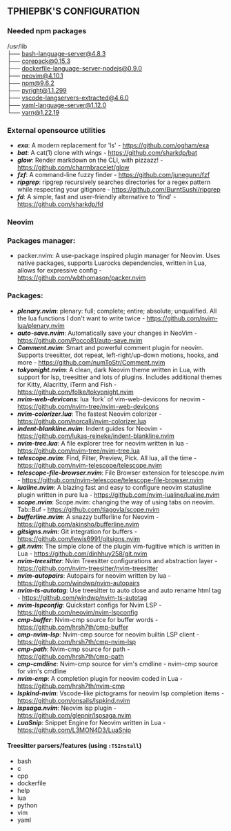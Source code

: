 ## TPHIEPBK'S CONFIGURATION

### Needed npm packages

/usr/lib</br>
├── bash-language-server@4.8.3</br>
├── corepack@0.15.3</br>
├── dockerfile-language-server-nodejs@0.9.0</br>
├── neovim@4.10.1</br>
├── npm@9.6.2</br>
├── pyright@1.1.299</br>
├── vscode-langservers-extracted@4.6.0</br>
├── yaml-language-server@1.12.0</br>
└── yarn@1.22.19</br>

### External opensource utilities

+ ***exa***: A modern replacement for 'ls' - https://github.com/ogham/exa
+ ***bat***: A cat(1) clone with wings - https://github.com/sharkdp/bat
+ ***glow***: Render markdown on the CLI, with pizzazz! - https://github.com/charmbracelet/glow
+ ***fzf***: A command-line fuzzy finder - https://github.com/junegunn/fzf
+ ***ripgrep***: ripgrep recursively searches directories for a regex pattern while respecting your gitignore - https://github.com/BurntSushi/ripgrep
+ ***fd***: A simple, fast and user-friendly alternative to 'find' - https://github.com/sharkdp/fd

### Neovim

### Packages manager:
+ packer.nvim: A use-package inspired plugin manager for Neovim. Uses native packages, supports Luarocks dependencies, written in Lua, allows for expressive config - https://github.com/wbthomason/packer.nvim

### Packages:
+ ***plenary.nvim***: plenary: full; complete; entire; absolute; unqualified. All the lua functions I don't want to write twice - https://github.com/nvim-lua/plenary.nvim
+ ***auto-save.nvim***: Automatically save your changes in NeoVim - https://github.com/Pocco81/auto-save.nvim
+ ***Comment.nvim***: Smart and powerful comment plugin for neovim. Supports treesitter, dot repeat, left-right/up-down motions, hooks, and more - https://github.com/numToStr/Comment.nvim
+ ***tokyonight.nvim***: A clean, dark Neovim theme written in Lua, with support for lsp, treesitter and lots of plugins. Includes additional themes for Kitty, Alacritty, iTerm and Fish - https://github.com/folke/tokyonight.nvim
+ ***nvim-web-devicons***: lua \`fork\` of vim-web-devicons for neovim - https://github.com/nvim-tree/nvim-web-devicons
+ ***nvim-colorizer.lua***: The fastest Neovim colorizer - https://github.com/norcalli/nvim-colorizer.lua
+ ***indent-blankline.nvim***: Indent guides for Neovim - https://github.com/lukas-reineke/indent-blankline.nvim
+ ***nvim-tree.lua***: A file explorer tree for neovim written in lua - https://github.com/nvim-tree/nvim-tree.lua
+ ***telescope.nvim***: Find, Filter, Preview, Pick. All lua, all the time - https://github.com/nvim-telescope/telescope.nvim
+ ***telescope-file-browser.nvim***: File Browser extension for telescope.nvim - https://github.com/nvim-telescope/telescope-file-browser.nvim
+ ***lualine.nvim***: A blazing fast and easy to configure neovim statusline plugin written in pure lua - https://github.com/nvim-lualine/lualine.nvim
+ ***scope.nvim***: Scope.nvim: changing the way of using tabs on neovim. Tab::Buf - https://github.com/tiagovla/scope.nvim
+ ***bufferline.nvim***: A snazzy bufferline for Neovim - https://github.com/akinsho/bufferline.nvim
+ ***gitsigns.nvim***: Git integration for buffers - https://github.com/lewis6991/gitsigns.nvim
+ ***git.nvim***: The simple clone of the plugin vim-fugitive which is written in Lua - https://github.com/dinhhuy258/git.nvim
+ ***nvim-treesitter***: Nvim Treesitter configurations and abstraction layer - https://github.com/nvim-treesitter/nvim-treesitter
+ ***nvim-autopairs***: Autopairs for neovim written by lua - https://github.com/windwp/nvim-autopairs
+ ***nvim-ts-autotag***: Use treesitter to auto close and auto rename html tag - https://github.com/windwp/nvim-ts-autotag
+ ***nvim-lspconfig***: Quickstart configs for Nvim LSP - https://github.com/neovim/nvim-lspconfig
+ ***cmp-buffer***: Nvim-cmp source for buffer words - https://github.com/hrsh7th/cmp-buffer
+ ***cmp-nvim-lsp***: Nvim-cmp source for neovim builtin LSP client - https://github.com/hrsh7th/cmp-nvim-lsp
+ ***cmp-path***: Nvim-cmp source for path - https://github.com/hrsh7th/cmp-path
+ ***cmp-cmdline***: Nvim-cmp source for vim's cmdline -  nvim-cmp source for vim's cmdline
+ ***nvim-cmp***: A completion plugin for neovim coded in Lua - https://github.com/hrsh7th/nvim-cmp
+ ***lspkind-nvim***: Vscode-like pictograms for neovim lsp completion items - https://github.com/onsails/lspkind.nvim
+ ***lspsaga.nvim***: Neovim lsp plugin - https://github.com/glepnir/lspsaga.nvim
+ ***LuaSnip***: Snippet Engine for Neovim written in Lua - https://github.com/L3MON4D3/LuaSnip

#### Treesitter parsers/features (using `:TSInstall`)
+ bash
+ c
+ cpp
+ dockerfile
+ help
+ lua
+ python
+ vim
+ yaml
